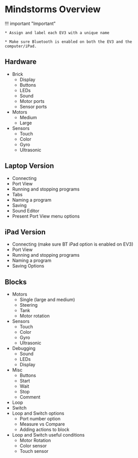 # Mindstorms Overview

!!! important "Important"
    
    * Assign and label each EV3 with a unique name
   
    * Make sure Bluetooth is enabled on both the EV3 and the computer/iPad.

## Hardware 
* Brick
    * Display
    * Buttons
    * LEDs
    * Sound
    * Motor ports
    * Sensor ports
* Motors
    * Medium
    * Large
* Sensors
    * Touch
    * Color
    * Gyro
    * Ultrasonic

## Laptop Version
* Connecting 
* Port View
* Running and stopping programs
* Tabs
* Naming a program
* Saving  
* Sound Editor
* Present Port View menu options

## iPad Version
* Connecting (make sure BT iPad option is enabled on EV3) 
* Port View
* Running and stopping programs
* Naming a program
* Saving Options

## Blocks
* Motors 
    * Single (large and medium)
    * Steering
    * Tank  
    * Motor rotation
* Sensors  
    * Touch
    * Color
    * Gyro
    * Ultrasonic
* Debugging
    * Sound 
    * LEDs
    * Display
* Misc
    * Buttons
    * Start
    * Wait
    * Stop
    * Comment
* Loop  
* Switch
* Loop and Switch options
    * Port number option
    * Measure vs Compare
    * Adding actions to block
* Loop and Switch useful conditions  
    * Motor Rotation
    * Color sensor
    * Touch sensor

